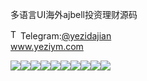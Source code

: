 多语言UI海外ajbell投资理财源码<p dir="auto"><a target="_blank" rel="noopener noreferrer nofollow" href="https://camo.githubusercontent.com/d614d90677fbc2e34c7c62ebc68c82379d87a57c4beaf05af65fec7ba6b72e36/68747470733a2f2f63646e2d69636f6e732d706e672e666c617469636f6e2e636f6d2f3531322f323131312f323131313634362e706e67"><img src="https://camo.githubusercontent.com/d614d90677fbc2e34c7c62ebc68c82379d87a57c4beaf05af65fec7ba6b72e36/68747470733a2f2f63646e2d69636f6e732d706e672e666c617469636f6e2e636f6d2f3531322f323131312f323131313634362e706e67" alt="Telegram Icon" style="width: 16px; max-width: 100%;" data-canonical-src="https://cdn-icons-png.flaticon.com/512/2111/2111646.png"></a>Telegram:<a href="https://t.me/yezidajian" rel="nofollow">@yezidajian</a><br><a href="https://www.yeziym.com/">www.yeziym.com</a></p><img src="https://github.com/yeziym/duoyuyanUIhai_OS/blob/main/Dmmpj.png"><img src="https://github.com/yeziym/duoyuyanUIhai_OS/blob/main/8O0SP.png"><img src="https://github.com/yeziym/duoyuyanUIhai_OS/blob/main/L9X11.png"><img src="https://github.com/yeziym/duoyuyanUIhai_OS/blob/main/jrXXs.png"><img src="https://github.com/yeziym/duoyuyanUIhai_OS/blob/main/3b6OM.png"><img src="https://github.com/yeziym/duoyuyanUIhai_OS/blob/main/aG1zA.png"><img src="https://github.com/yeziym/duoyuyanUIhai_OS/blob/main/BwLoh.png"><img src="https://github.com/yeziym/duoyuyanUIhai_OS/blob/main/XTCBY.png"><img src="https://github.com/yeziym/duoyuyanUIhai_OS/blob/main/ph178.png"><img src="https://github.com/yeziym/duoyuyanUIhai_OS/blob/main/dDlgh.png">